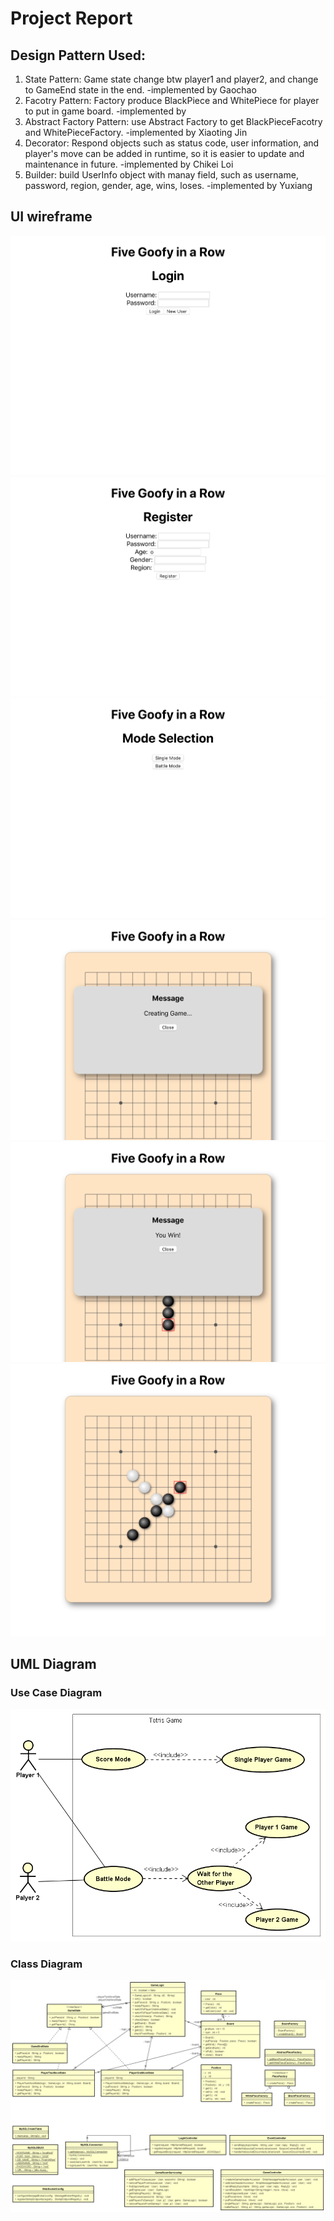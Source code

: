 # Project Report

## Design Pattern Used:
1. State Pattern:  Game state change btw player1 and player2, and change to GameEnd state in the end. -implemented by Gaochao
2. Facotry Pattern:  Factory produce BlackPiece and WhitePiece for player to put in game board. -implemented by
3. Abstract Factory Pattern: use Abstract Factory to get BlackPieceFacotry and WhitePieceFactory. -implemented by Xiaoting Jin
4. Decorator: Respond objects such as status code, user information, and player's move can be added in runtime, so it is easier to update and maintenance in future. -implemented by Chikei Loi
5. Builder: build UserInfo object with manay field, such as username, password, region, gender, age, wins, loses. -implemented by Yuxiang

## UI wireframe

![](screenshots/login.png)
![](screenshots/register.png)
![](screenshots/mode.png)
![](screenshots/game.png)
![](screenshots/win.png)
![](screenshots/board.png)

## UML Diagram

### Use Case Diagram
![alt text](https://github.com/nguyensjsu/sp19-202-goofy-object/blob/master/docs/Use%20Case%20Diagram.png)

### Class Diagram
![alt text](https://github.com/nguyensjsu/sp19-202-goofy-object/blob/master/docs/Class%20Diagram.png)
